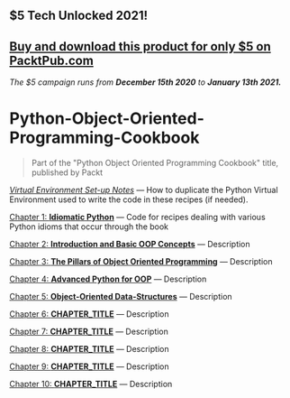 ## $5 Tech Unlocked 2021!
[Buy and download this product for only $5 on PacktPub.com](https://www.packtpub.com/)
-----
*The $5 campaign         runs from __December 15th 2020__ to __January 13th 2021.__*

# Python-Object-Oriented-Programming-Cookbook

> Part of the "Python Object Oriented Programming Cookbook" title, 
> published by Packt

[*Virtual Environment Set-up Notes*](VirtualEnvironmentNotes.md) — 
How to duplicate the Python Virtual Environment used to write the code 
in these recipes (if needed).

[Chapter 1: **Idiomatic Python**](Chapter01/README.md) — 
Code for recipes dealing with various Python idioms that occur 
through the book

[Chapter 2: **Introduction and Basic OOP Concepts**](Chapter02/README.md) — 
Description

[Chapter 3: **The Pillars of Object Oriented Programming**](Chapter03/README.md) — 
Description

[Chapter 4: **Advanced Python for OOP**](Chapter04/README.md) — 
Description

[Chapter 5: **Object-Oriented Data-Structures**](Chapter05/README.md) — 
Description

[Chapter 6: **CHAPTER_TITLE**](Chapter06/README.md) — 
Description

[Chapter 7: **CHAPTER_TITLE**](Chapter07/README.md) — 
Description

[Chapter 8: **CHAPTER_TITLE**](Chapter08/README.md) — 
Description

[Chapter 9: **CHAPTER_TITLE**](Chapter09/README.md) — 
Description

[Chapter 10: **CHAPTER_TITLE**](Chapter010/README.md) — 
Description


